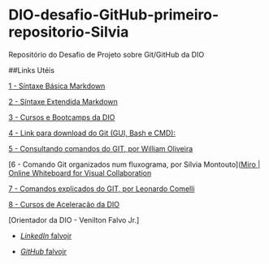 # DIO-desafio-GitHub-primeiro-repositorio-Silvia

Repositório do Desafio de Projeto sobre Git/GitHub da DIO

##Links Utéis

[1 - Síntaxe Básica Markdown](Https://www.markdownguide.org/basic-syntax/)

[2 - Síntaxe Extendida Markdown](https://www.markdownguide.org/extended-syntax/)

[3 - Cursos e Bootcamps da DIO](https://web.dio.me/home)

[4 - Link para download do Git (GUI, Bash e CMD):](https://git-scm.com/downloads)

[5 - Consultando comandos do GIT, por William Oliveira](https://woliveiras.com.br/posts/comandos-mais-utilizados-no-git/)

[6 - Comando Git organizados num fluxograma, por Sílvia Montouto]([Miro | Online Whiteboard for Visual Collaboration](https://miro.com/app/board/uXjVOldulIM=/?share_link_id=605179229425)

[7 - Comandos explicados do GIT, por Leonardo Comelli](https://gist.github.com/leocomelli/2545add34e4fec21ec16#remover-diret%C3%B3rio)

[8 - Cursos de Aceleração da DIO](https://web.dio.me/accelerations)

[Orientador da DIO - Venilton Falvo Jr.]

* [*LinkedIn* falvojr](https://linkedin.com/in/falvojr)

* [*GitHub* falvojr](https://github.com/falvojr)
